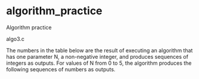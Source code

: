 # algorithm_practice
Algorithm practice

algo3.c 

The numbers in the table below are the result of executing an algorithm that has one parameter N, a non-negative integer, and produces sequences of integers as outputs. For values of N from 0 to 5, the algorithm produces the following sequences of numbers as outputs. 


